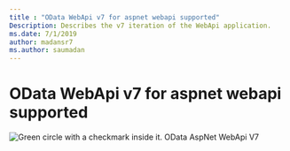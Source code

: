 ```yaml
---
title : "OData WebApi v7 for aspnet webapi supported"
Description: Describes the v7 iteration of the WebApi application.
ms.date: 7/1/2019
author: madansr7
ms.author: saumadan
---
```

# OData WebApi v7 for aspnet webapi supported
 ![Green circle with a checkmark inside it.](/odata/assets/doc-assets/yes.png) OData AspNet WebApi V7